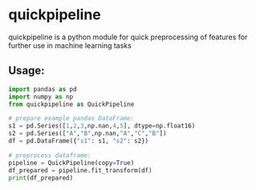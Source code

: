 # quickpipeline
quickpipeline is a python module for quick preprocessing of features for further use in machine learning tasks

## Usage:
```python
import pandas as pd
import numpy as np
from quickpipeline as QuickPipeline

# prepare example pandas DataFrame:
s1 = pd.Series([1,2,3,np.nan,4,5], dtype=np.float16)
s2 = pd.Series(["A","B",np.nan,"A","C","B"])
df = pd.DataFrame({"s1": s1, "s2": s2})

# preprocess dataframe:
pipeline = QuickPipeline(copy=True)
df_prepared = pipeline.fit_transform(df)
print(df_prepared)
```